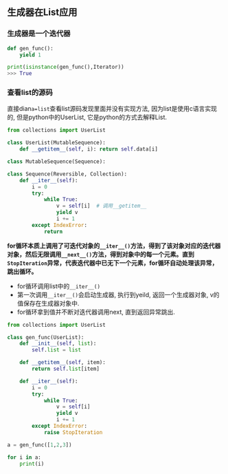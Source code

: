 ## 生成器在List应用
### 生成器是一个迭代器
```python
def gen_func():
    yield 1

print(isinstance(gen_func(),Iterator))
>>> True
```

### 查看list的源码
直接dian`a=list`查看list源码发现里面并没有实现方法, 因为list是使用c语言实现的, 但是python中的UserList, 它是python的方式去解释List. 
```python
from collections import UserList

class UserList(MutableSequence):
    def __getitem__(self, i): return self.data[i]

class MutableSequence(Sequence):

class Sequence(Reversible, Collection):
    def __iter__(self):
        i = 0
        try:
            while True:
                v = self[i]  # 调用__getitem__
                yield v
                i += 1
        except IndexError:
            return

```
**for循环本质上调用了可迭代对象的`__iter__()`方法，得到了该对象对应的迭代器对象，然后无限调用`__next__()`方法，得到对象中的每一个元素。直到`StopIteration`异常，代表迭代器中已无下一个元素，for循环自动处理该异常，跳出循环。**

- for循环调用list中的`__iter__()`
- 第一次调用`__iter__()`会启动生成器, 执行到yeild, 返回一个生成器对象, v的值保存在生成器对象中.
- for循环拿到值并不断对迭代器调用next, 直到返回异常跳出. 
```python
from collections import UserList

class gen_func(UserList):
    def __init__(self, list):
        self.list = list

    def __getitem__(self, item):
        return self.list[item]

    def __iter__(self):
        i = 0
        try:
            while True:
                v = self[i]
                yield v
                i += 1
        except IndexError:
            raise StopIteration

a = gen_func([1,2,3])

for i in a:
    print(i)
```










